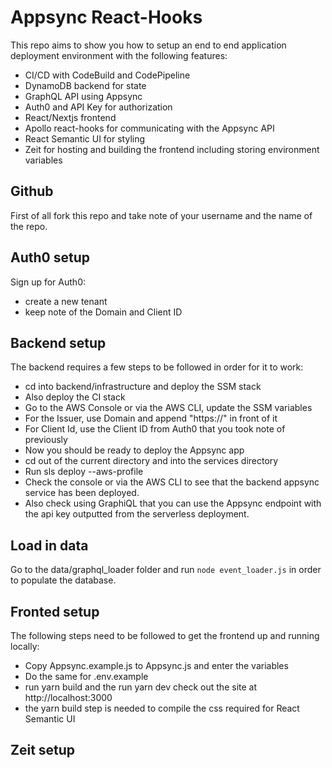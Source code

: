 # Appsync React-Hooks

This repo aims to show you how to setup an end to end application deployment environment with the following features:

- CI/CD with CodeBuild and CodePipeline
- DynamoDB backend for state
- GraphQL API using Appsync
- Auth0 and API Key for authorization
- React/Nextjs frontend
- Apollo react-hooks for communicating with the Appsync API
- React Semantic UI for styling
- Zeit for hosting and building the frontend including storing environment variables

## Github

First of all fork this repo and take note of your username and the name of the repo.

## Auth0 setup

Sign up for Auth0:

- create a new tenant
- keep note of the Domain and Client ID

## Backend setup

The backend requires a few steps to be followed in order for it to work:

- cd into backend/infrastructure and deploy the SSM stack
- Also deploy the CI stack
- Go to the AWS Console or via the AWS CLI, update the SSM variables
- For the Issuer, use Domain and append "https://" in front of it
- For Client Id, use the Client ID from Auth0 that you took note of previously
- Now you should be ready to deploy the Appsync app
- cd out of the current directory and into the services directory
- Run sls deploy --aws-profile <your account id>
- Check the console or via the AWS CLI to see that the backend appsync service has been deployed.
- Also check using GraphiQL that you can use the Appsync endpoint with the api key outputted from the serverless deployment.

## Load in data

Go to the data/graphql_loader folder and run `node event_loader.js` in order to populate the database.

## Fronted setup

The following steps need to be followed to get the frontend up and running locally:

- Copy Appsync.example.js to Appsync.js and enter the variables
- Do the same for .env.example
- run yarn build and the run yarn dev check out the site at http://localhost:3000
- the yarn build step is needed to compile the css required for React Semantic UI


## Zeit setup

